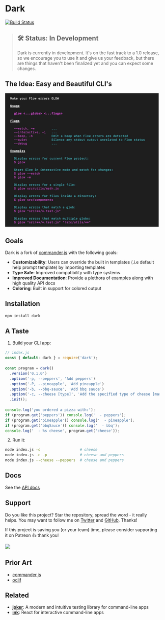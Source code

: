 # Dark

[![Build Status](https://dev.azure.com/amilajack/amilajack/_apis/build/status/amilajack.dark?branchName=master)](https://dev.azure.com/amilajack/amilajack/_build/latest?definitionId=9&branchName=master)

> ## 🛠 Status: In Development
> Dark is currently in development. It's on the fast track to a 1.0 release, so we encourage you to use it and give us your feedback, but there are things that haven't been finalized yet and you can expect some changes.

## The Idea: Easy and Beautiful CLI's

<img src="goal.jpg" width="500px" />

## Goals

Dark is a fork of [commander.js](https://github.com/tj/commander.js/) with the following goals:

* **Customizability**: Users can override the built in templates (.i.e default help prompt template) by importing templates
* **Type Safe**: Improved compatibility with type systems
* **Improved Documentation**: Provide a plethora of examples along with high quality API docs
* **Coloring**: Built in support for colored output

## Installation

```bash
npm install dark
```

## A Taste

1. Build your CLI app:

```js
// index.js
const { default: dark } = require('dark');

const program = dark()
  .version('0.1.0')
  .option('-p, --peppers', 'Add peppers')
  .option('-P, --pineapple', 'Add pineapple')
  .option('-b, --bbq-sauce', 'Add bbq sauce')
  .option('-c, --cheese [type]', 'Add the specified type of cheese [marble]', 'marble')
  .init();

console.log('you ordered a pizza with:');
if (program.get('peppers')) console.log('  - peppers');
if (program.get('pineapple')) console.log('  - pineapple');
if (program.get('bbqSauce')) console.log('  - bbq');
console.log('  - %s cheese', program.get('cheese'));
```

2. Run it:

```bash
node index.js -c                  # cheese
node index.js -c -p               # cheese and peppers
node index.js --cheese --peppers  # cheese and peppers
```

## Docs

See the [API docs](https://amilajack.github.io/dark/)

## Support

Do you like this project? Star the repository, spread the word - it really helps. You may want to follow
me on [Twitter](https://twitter.com/amilajack) and
[GitHub](https://github.com/amilajack). Thanks!

If this project is saving you (or your team) time, please consider supporting it on Patreon 👍 thank you!

<p>
  <a href="https://www.patreon.com/amilajack">
    <img src="https://c5.patreon.com/external/logo/become_a_patron_button@2x.png" width="160">
  </a>
</p>

## Prior Art

* [commander.js](https://github.com/tj/commander.js/)
* [oclif](https://github.com/oclif/oclif)

## Related

* [**joker**](https://github.com/amilajack/joker/): A modern and intuitive testing library for command-line apps
* [**ink**](https://github.com/vadimdemedes/ink/): React for interactive command-line apps
